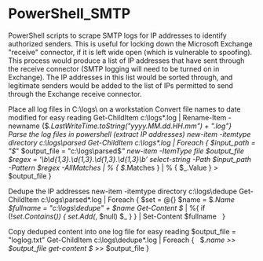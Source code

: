 # PowerShell_SMTP
PowerShell scripts to scrape SMTP logs for IP addresses to identify authorized senders. This is useful for locking down the Microsoft Exchange "receive" connector, if it is left wide open (which is vulnerable to spoofing). This process would produce a list of IP addresses that have sent through the receive connector (SMTP logging will need to be turned on in Exchange). The IP addresses in this list would be sorted through, and legitimate senders would be added to the list of IPs permitted to send through the Exchange receive connector.


Place all log files in C:\logs\ on a workstation
Convert file names to date modified for easy reading
Get-ChildItem c:\logs\*.log | Rename-Item -newname {$_.LastWriteTime.toString("yyyy.MM.dd.HH.mm") + ".log"} 
 
Parse the log files in powershell (extract IP addresses)
new-item -itemtype directory c:\logs\parsed
Get-ChildItem c:\logs\*.log |
Foreach {
$input_path = "$_"
$output_file = "c:\logs\parsed\$_"
new-item -ItemType file $output_file
$regex = ‘\b\d{1,3}\.\d{1,3}\.\d{1,3}\.\d{1,3}\b’
select-string -Path $input_path -Pattern $regex -AllMatches | % { $_.Matches } | % { $_.Value } > $output_file
} 
 
Dedupe the IP addresses
new-item -itemtype directory c:\logs\dedupe
Get-ChildItem c:\logs\parsed\*.log |
Foreach {
$set = @{}
$name = $_.Name
$fullname = "c:\logs\dedupe\" + $name
Get-Content $_ | %{
    if (!$set.Contains($_)) {
        $set.Add($_, $null)
        $_
    }
} | Set-Content $fullname
 
} 
 
Copy deduped content into one log file for easy reading
$output_file = "loglog.txt"
Get-ChildItem c:\logs\dedupe\*.log |
Foreach { 
 
$_.name >> $output_file
get-content $_ >> $output_file
} 
 
